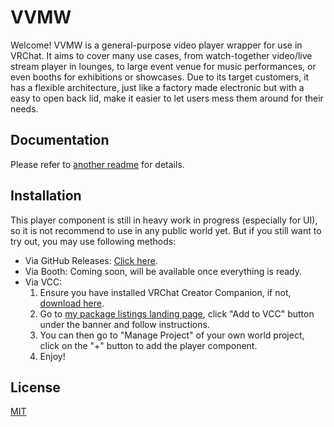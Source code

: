# VVMW
Welcome! VVMW is a general-purpose video player wrapper for use in VRChat. It aims to cover many use cases, from watch-together video/live stream player in lounges, to large event venue for music performances, or even booths for exhibitions or showcases. Due to its target customers, it has a flexible architecture, just like a factory made electronic but with a easy to open back lid, make it easier to let users mess them around for their needs.

## Documentation
Please refer to [another readme](./Packages/idv.jlchntoz.vvmw/README.md) for details.

## Installation
This player component is still in heavy work in progress (especially for UI), so it is not recommend to use in any public world yet. But if you still want to try out, you may use following methods:

- Via GitHub Releases: [Click here](https://github.com/JLChnToZ/VVMW/releases/latest).
- Via Booth: Coming soon, will be available once everything is ready.
- Via VCC:
  1. Ensure you have installed VRChat Creator Companion, if not, [download here](https://vrchat.com/download/vcc).
  2. Go to [my package listings landing page](https://xtlcdn.github.io/vpm/), click "Add to VCC" button under the banner and follow instructions.
  3. You can then go to "Manage Project" of your own world project, click on the "+" button to add the player component.
  4. Enjoy!

## License
[MIT](./Packages/idv.jlchntoz.vvmw/LICENSE)
